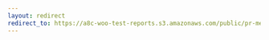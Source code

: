 ```yaml
---
layout: redirect
redirect_to: https://a8c-woo-test-reports.s3.amazonaws.com/public/pr-merge/44655/api/index.html
---
```


